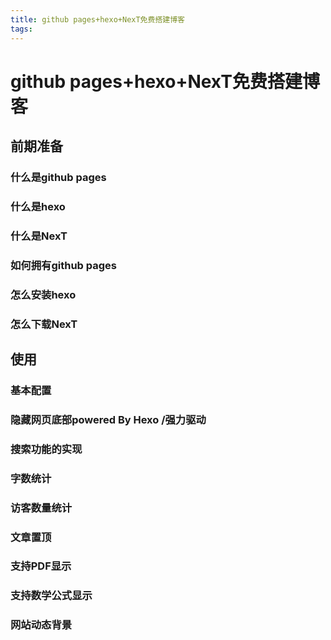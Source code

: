 ```yaml
---
title: github pages+hexo+NexT免费搭建博客
tags:
---
```


# github pages+hexo+NexT免费搭建博客

## 前期准备

### 什么是github pages

### 什么是hexo

### 什么是NexT

### 如何拥有github pages

### 怎么安装hexo

### 怎么下载NexT

## 使用

### 基本配置

### 隐藏网页底部powered By Hexo /强力驱动

### 搜索功能的实现

### 字数统计

### 访客数量统计

### 文章置顶

### 支持PDF显示

### 支持数学公式显示

### 网站动态背景

<!--慢慢添加内容，注意对他人原创的标明出处-->

<!--这是html语法的注释，不会被显示在网站上-->
